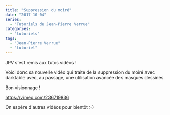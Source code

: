 ```yaml
---
title: "Suppression du moiré"
date: "2017-10-04"
series:
  - "Tutoriels de Jean-Pierre Verrue"
categories: 
  - "tutoriels"
tags: 
  - "Jean-Pierre Verrue"
  - "tutoriel"
---
```


JPV s'est remis aux tutos vidéos !

Voici donc sa nouvelle vidéo qui traite de la suppression du moiré avec darktable avec, au passage, une utilisation avancée des masques dessinés.

Bon visionnage !

https://vimeo.com/236719836

On espère d'autres vidéos pour bientôt :-)
